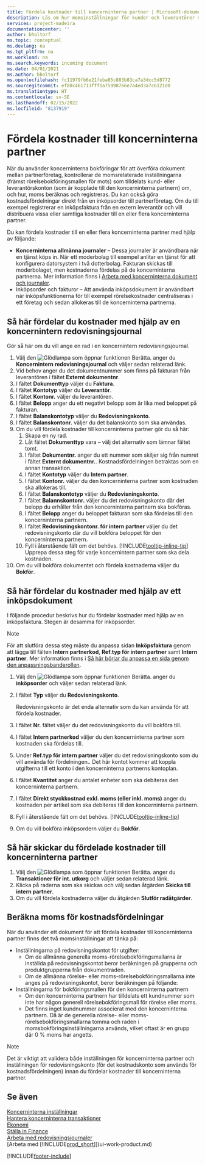 ```yaml
---
title: Fördela kostnader till koncerninterna partner | Microsoft-dokument
description: Läs om hur momsinställningar för kunder och leverantörer styr om – och hur – moms beräknas.
services: project-madeira
documentationcenter: ''
author: bholtorf
ms.topic: conceptual
ms.devlang: na
ms.tgt_pltfrm: na
ms.workload: na
ms.search.keywords: incoming document
ms.date: 04/01/2021
ms.author: bholtorf
ms.openlocfilehash: fc11979fb6e21feba85c883b83ca7a3dcc5d8772
ms.sourcegitcommit: ef80c461713fff1a75998766e7a4ed3a7c6121d0
ms.translationtype: HT
ms.contentlocale: sv-SE
ms.lasthandoff: 02/15/2022
ms.locfileid: "8137919"
---
```

# <a name="allocate-costs-to-intercompany-partners"></a>Fördela kostnader till koncerninterna partner
När du använder koncerninterna bokföringar för att överföra dokument mellan partnerföretag, kontrollerar de momsrelaterade inställningarna (främst rörelsebokföringsmallen för mots) som tilldelats kund- eller leverantörskonton (som är kopplade till den koncerninterna partnern) om, och hur, moms beräknas och registreras. Du kan också göra kostnadsfördelningar direkt från en inköpsorder till partnerföretag. Om du till exempel registrerar en inköpsfaktura från en extern leverantör och vill distribuera vissa eller samtliga kostnader till en eller flera koncerninterna partner.

Du kan fördela kostnader till en eller flera koncerninterna partner med hjälp av följande:

* **Koncerninterna allmänna journaler** – Dessa journaler är användbara när en tjänst köps in. När ett moderbolag till exempel anlitar en tjänst för att konfigurera datorsystem i två dotterbolag. Fakturan skickas till moderbolaget, men kostnaderna fördelas på de koncerninterna partnerna. Mer information finns i [Arbeta med koncerninterna dokument och journaler](intercompany-how-work-documents-journals.md).
* Inköpsorder och fakturor – Att använda inköpsdokument är användbart när inköpsfunktionerna för till exempel rörelsekostnader centraliseras i ett företag och sedan allokeras till de koncerninterna partnerna.

## <a name="to-allocate-costs-using-an-intercompany-general-journal"></a>Så här fördelar du kostnader med hjälp av en koncernintern redovisningsjournal
Gör så här om du vill ange en rad i en koncernintern redovisningsjournal. 

1. Välj den ![Glödlampa som öppnar funktionen Berätta.](media/ui-search/search_small.png "Berätta för mig vad du vill göra") anger du **Koncernintern redovisningsjournal** och väljer sedan relaterad länk.
2. Vid behov anger du det dokumentnummer som finns på fakturan från leverantören i fältet **Externt dokumentnr**.
3. I fältet **Dokumenttyp** väljer du **Faktura**.
4. I fältet **Kontotyp** väljer du **Leverantör**.
5. I fältet **Kontonr.** väljer du leverantören.
6. I fältet **Belopp** anger du ett negativt belopp som är lika med beloppet på fakturan.
7. I fältet **Balanskontotyp** väljer du **Redovisningskonto**.
8. I fältet **Balanskontonr.** väljer du det balanskonto som ska användas.
9. Om du vill fördela kostnader till koncerninterna partner gör du så här:
   1. Skapa en ny rad.
   2. Låt fältet **Dokumenttyp** vara – välj det alternativ som lämnar fältet tomt.
   3. I fältet **Dokumentnr.** anger du ett nummer som skiljer sig från numret i fältet **Externt dokumentnr.**. Kostnadsfördelningen betraktas som en annan transaktion.
   4. I fältet **Kontotyp** väljer du **Intern partner**.
   5. I fältet **Kontonr.** väljer du den koncerninterna partner som kostnaden ska allokeras till.
   6. I fältet **Balanskontotyp** väljer du **Redovisningskonto**.
   7. I fältet **Balannskontonr.** väljer du det redovisningskonto där det belopp du erhåller från den koncerninterna partnern ska bokföras.
   1. I fältet **Belopp** anger du beloppet fakturan som ska fördelas till den koncerninterna partnern.
   1. I fältet **Redovisningskontonr. för intern partner** väljer du det redovisningskonto där du vill bokföra beloppet för den koncerninterna partnern. 
   1. Fyll i återstående fält om det behövs. [!INCLUDE[tooltip-inline-tip](includes/tooltip-inline-tip_md.md)] Upprepa dessa steg för varje koncernintern partner som ska dela kostnaden.
1. Om du vill bokföra dokumentet och fördela kostnaderna väljer du **Bokför**.  

## <a name="to-allocate-costs-using-a-purchase-document"></a>Så här fördelar du kostnader med hjälp av ett inköpsdokument
I följande procedur beskrivs hur du fördelar kostnader med hjälp av en inköpsfaktura. Stegen är desamma för inköpsorder.

> [!NOTE]
> För att slutföra dessa steg måste du anpassa sidan **Inköpsfaktura** genom att lägga till fälten **Intern partnerkod**, **Ref.typ för intern partner** samt **Intern partner**. Mer information finns i [Så här börjar du anpassa en sida genom den anpassningsbanderollen](ui-personalization-user.md#to-start-personalizing-a-page-through-the-personalizing-banner).

1. Välj den ![Glödlampa som öppnar funktionen Berätta.](media/ui-search/search_small.png "Berätta för mig vad du vill göra") anger du **inköpsorder** och väljer sedan relaterad länk.
2. I fältet **Typ** väljer du **Redovisningskonto**.
   
   Redovisningskonto är det enda alternativ som du kan använda för att fördela kostnader.  
1. I fältet **Nr.** fältet väljer du det redovisningskonto du vill bokföra till.
1. I fältet **Intern partnerkod** väljer du den koncerninterna partner som kostnaden ska fördelas till.
1. Under **Ref.typ för intern partner** väljer du det redovisningskonto som du vill använda för fördelningen.. Det här kontot kommer att koppla utgifterna till ett konto i den koncerninterna partnerns kontoplan.
1. I fältet **Kvantitet** anger du antalet enheter som ska debiteras den koncerninterna partnern.
1. I fältet **Direkt styckkostnad exkl. moms (eller inkl. moms)** anger du kostnaden per artikel som ska debiteras till den koncerninterna partnern.
1. Fyll i återstående fält om det behövs. [!INCLUDE[tooltip-inline-tip](includes/tooltip-inline-tip_md.md)] 
1. Om du vill bokföra inköpsordern väljer du **Bokför**.

## <a name="to-send-the-allocated-costs-to-intercompany-partners"></a>Så här skickar du fördelade kostnader till koncerninterna partner
1. Välj den ![Glödlampa som öppnar funktionen Berätta.](media/ui-search/search_small.png "Berätta vad du vill göra") anger du **Transaktioner för int. utkorg** och väljer sedan relaterad länk.
2. Klicka på raderna som ska skickas och välj sedan åtgärden **Skicka till intern partner**. 
3. Om du vill fördela kostnaderna väljer du åtgärden **Slutför radåtgärder**.

## <a name="calculating-vat-for-cost-distributions"></a>Beräkna moms för kostnadsfördelningar
När du använder ett dokument för att fördela kostnader till koncerninterna partner finns det två momsinställningar att tänka på: 
* Inställningarna på redovisningskontot för utgifter:
   * Om de allmänna generella moms-rörelsebokföringsmallarna är inställda på redovisningskontot beror beräkningen på grupperna och produktgrupperna från dokumentraden.
   * Om de allmänna rörelse- eller moms-rörelsebokföringsmallarna inte anges på redovisningskontot, beror beräkningen på följande:
* Inställningarna för bokföringsmallen för den koncerninterna partnern
   * Om den koncerninterna partnern har tilldelats ett kundnummer som inte har någon generell rörelsebokföringsmall för rörelse eller moms.
   * Det finns inget kundnummer associerat med den koncerninterna partnern. Då är de generella rörelse- eller moms-rörelsebokföringsmallarna tomma och raden i momsbokföringsinställningarna används, vilket oftast är en grupp där 0 % moms har angetts.

> [!NOTE]
> Det är viktigt att validera både inställningen för koncerninterna partner och inställningen för redovisningskonto (för det kostnadskonto som används för kostnadsfördelningen) innan du fördelar kostnader till koncerninterna partner.

## <a name="see-also"></a>Se även
[Koncerninterna inställningar](intercompany-how-setup.md)  
[Hantera koncerninterna transaktioner](intercompany-manage.md)  
[Ekonomi](finance.md)  
[Ställa in Finance](finance-setup-finance.md)  
[Arbeta med redovisningsjournaler](ui-work-general-journals.md)  
[Arbeta med [!INCLUDE[prod_short](includes/prod_short.md)]](ui-work-product.md)

[!INCLUDE[footer-include](includes/footer-banner.md)]